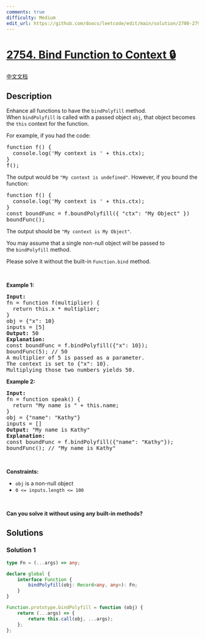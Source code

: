 ```yaml
---
comments: true
difficulty: Medium
edit_url: https://github.com/doocs/leetcode/edit/main/solution/2700-2799/2754.Bind%20Function%20to%20Context/README_EN.md
---
```


<!-- problem:start -->

# [2754. Bind Function to Context 🔒](https://leetcode.com/problems/bind-function-to-context)

[中文文档](/solution/2700-2799/2754.Bind%20Function%20to%20Context/README.md)

## Description

<p>Enhance all functions to have the&nbsp;<code>bindPolyfill</code>&nbsp;method. When&nbsp;<code>bindPolyfill</code>&nbsp;is called with a passed&nbsp;object <code>obj</code>, that object becomes the&nbsp;<code>this</code>&nbsp;context for the function.</p>

<p>For example, if you had the code:</p>

<pre>
function f() {
  console.log(&#39;My context is &#39; + this.ctx);
}
f();
</pre>

<p>The output would be <code>&quot;My context is undefined&quot;</code>. However, if you bound the function:</p>

<pre>
function f() {
  console.log(&#39;My context is &#39; + this.ctx);
}
const boundFunc = f.boundPolyfill({ &quot;ctx&quot;: &quot;My Object&quot; })
boundFunc();
</pre>

<p>The output should be&nbsp;<code>&quot;My context is My Object&quot;</code>.</p>

<p>You may assume that a single non-null object will be passed to the&nbsp;<code>bindPolyfill</code> method.</p>

<p>Please solve it without the built-in&nbsp;<code>Function.bind</code> method.</p>

<p>&nbsp;</p>
<p><strong class="example">Example 1:</strong></p>

<pre>
<strong>Input:</strong> 
fn = function f(multiplier) { 
&nbsp; return this.x * multiplier; 
}
obj = {&quot;x&quot;: 10}
inputs = [5]
<strong>Output:</strong> 50
<strong>Explanation:</strong>
const boundFunc = f.bindPolyfill({&quot;x&quot;: 10});
boundFunc(5); // 50
A multiplier of 5 is passed as a parameter.
The context is set to {&quot;x&quot;: 10}.
Multiplying those two numbers yields 50.</pre>

<p><strong class="example">Example 2:</strong></p>

<pre>
<strong>Input:</strong> 
fn = function speak() { 
&nbsp; return &quot;My name is &quot; + this.name; 
}
obj = {&quot;name&quot;: &quot;Kathy&quot;}
inputs = []
<strong>Output:</strong> &quot;My name is Kathy&quot;
<strong>Explanation:</strong>
const boundFunc = f.bindPolyfill({&quot;name&quot;: &quot;Kathy&quot;});
boundFunc(); // &quot;My name is Kathy&quot;
</pre>

<p>&nbsp;</p>
<p><strong>Constraints:</strong></p>

<ul>
	<li><code>obj</code> is a non-null object</li>
	<li><code>0 &lt;= inputs.length &lt;= 100</code></li>
</ul>

<p>&nbsp;</p>
<strong>Can you solve it without using any built-in methods?</strong>

## Solutions

<!-- solution:start -->

### Solution 1

<!-- tabs:start -->

```ts
type Fn = (...args) => any;

declare global {
    interface Function {
        bindPolyfill(obj: Record<any, any>): Fn;
    }
}

Function.prototype.bindPolyfill = function (obj) {
    return (...args) => {
        return this.call(obj, ...args);
    };
};
```

<!-- tabs:end -->

<!-- solution:end -->

<!-- problem:end -->
